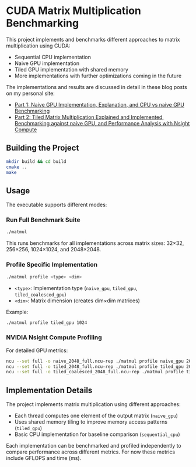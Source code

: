 # CUDA Matrix Multiplication Benchmarking

This project implements and benchmarks different approaches to matrix multiplication using CUDA:
- Sequential CPU implementation
- Naive GPU implementation
- Tiled GPU implementation with shared memory
- More implementations with further optimizations coming in the future

The implementations and results are discussed in detail in these blog posts on my personal site:
- [Part 1: Naive GPU Implementation, Explanation, and CPU vs naive GPU Benchmarking](https://andreasholt.com/posts/gpu-vs-cpu-matmul/)
- [Part 2: Tiled Matrix Multiplication Explained and Implemented, Benchmarking against naive GPU, and Performance Analysis with Nsight Compute](https://andreasholt.com/posts/shared-tiled-matmul/)



## Building the Project

```bash
mkdir build && cd build
cmake ..
make
```

## Usage

The executable supports different modes:

### Run Full Benchmark Suite
```bash
./matmul
```
This runs benchmarks for all implementations across matrix sizes: 32×32, 256×256, 1024×1024, and 2048×2048.

### Profile Specific Implementation
```bash
./matmul profile <type> <dim>
```
- `<type>`: Implementation type (`naive_gpu`, `tiled_gpu`, `tiled_coalesced_gpu`)
- `<dim>`: Matrix dimension (creates dim×dim matrices)

Example:
```bash
./matmul profile tiled_gpu 1024
```

### NVIDIA Nsight Compute Profiling
For detailed GPU metrics:
```bash
ncu --set full -o naive_2048_full.ncu-rep ./matmul profile naive_gpu 2048
ncu --set full -o tiled_2048_full.ncu-rep ./matmul profile tiled_gpu 2048
ncu --set full -o tiled_coalesced_2048_full.ncu-rep ./matmul profile tiled_coalesced_gpu 2048
```

## Implementation Details

The project implements matrix multiplication using different approaches:
- Each thread computes one element of the output matrix (`naive_gpu`)
- Uses shared memory tiling to improve memory access patterns (`tiled_gpu`)
- Basic CPU implementation for baseline comparison (`sequential_cpu`)

Each implementation can be benchmarked and profiled independently to compare performance across different metrics. For now these metrics include GFLOPS and time (ms).